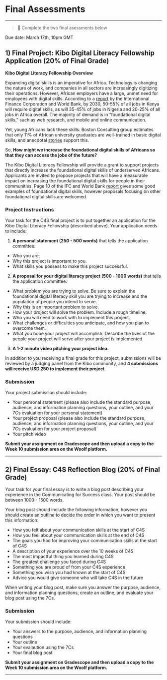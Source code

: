 # Final Assessments

---

> 📝 Complete the two final asessments below

Due date: March 17th, 10pm GMT

## 1) Final Project: Kibo Digital Literacy Fellowship Application (20% of Final Grade)

**Kibo Digital Literacy Fellowship Overview**

Expanding digital skills is an imperative for Africa. Technology is changing the nature of work, and companies in all sectors are increasingly digitizing their operations. However, African employers have a large, unmet need for employees with digital skills. According to a [report](https://www.ifc.org/wps/wcm/connect/b5ad161e-a2e2-4010-86f2-54717e68b239/Demand+for+Digital+Skills+in+Sub-Saharan+Africa_web.pdf?MOD=AJPERES&CVID=nEldzv7) by the International Finance Corporation and World Bank, by 2030, 50-55% of all jobs in Kenya will require digital skills, as will 35-45% of jobs in Nigeria and 20-25% of all jobs in Africa overall. The majority of demand is in “foundational digital skills,” such as web research, and mobile and online communication. 

Yet, young Africans lack these skills. Boston Consulting group estimates that only 11% of African university graduates are well-trained in basic digital skills, and anecdotal [stories](https://twitter.com/ChetoManji/status/1409153757036826628) support this. 

So, **How might we increase the foundational digital skills of Africans so that they can access the jobs of the future?**

The Kibo Digital Literacy Fellowship will provide a grant to support projects that directly increase the foundational digital skills of underserved Africans. Applicants are invited to propose projects that will have a measurable impact on increasing the foundational digital skills for people in their  communities. Page 10 of the IFC and World Bank [report](https://www.ifc.org/wps/wcm/connect/b5ad161e-a2e2-4010-86f2-54717e68b239/Demand+for+Digital+Skills+in+Sub-Saharan+Africa_web.pdf?MOD=AJPERES&CVID=nEldzv7) gives some good examples of foundational digital skills, however proposals focusing on other foundational digital skills are welcomed.

### Project Instructions

Your task for the C4S final project is to put together an application for the Kibo Digital Literacy Fellowship (described above). Your application needs to include:

1) **A personal statement (250 - 500 words)** that tells the application committee:
  - Who you are.
  - Why this project is important to you.
  - What skills you possess to make this project successful.

2) **A proposal for your digital literacy project (500 - 1000 words)** that tells the application committee:
  - What problem you are trying to solve. Be sure to explain the foundational digital literacy skill you are trying to increase and the population of people you intend to serve.
  - Why this is an important problem to solve.
  - How your project will solve the problem. Include a rough timeline.
  - Who you will need to work with to implement this project.
  - What challenges or difficulties you anticipate, and how you plan to overcome them.
  - What you hope your project will accomplish. Describe the lives of the people your project will serve after your project is implemented.

3) **A 1-2 minute video pitching your project idea.**

In addition to you receiving a final grade for this project, submissions will be reviewed by a judging panel from the Kibo community, and **4 submissions will receive USD 250 to implement their project**.

### Submission

Your project submission should include:

- Your personal statement (please also include the standard purpose, audience, and information planning questions, your outline, and your 7Cs evaluation for your personal statement)
- Your project proposal (please also include the standard purpose, audience, and information planning questions, your outline, and your 7Cs evaluation for your project proposal)
- Your pitch video

**Submit your assignment on Gradescope and then upload a copy to the Week 10 submission area on the Woolf platform.**

---

## 2) Final Essay: C4S Reflection Blog (20% of Final Grade)

Your task for your final essay is to write a blog post describing your experience in the Communicating for Success class. Your post should be between 1000 - 1500 words.

Your blog post should include the following information, however you should create an outline to decide the order in which you want to present this information:

- How you felt about your communication skills at the start of C4S
- How you feel about your communication skills at the end of C4S
- The goals you had for improving your communication skills at the start of C4S
- A description of your experience over the 10 weeks of C4S
- The most impactful thing you learned during C4S
- The greatest challenge you faced during C4S
- Something you are proud of from your C4S experience
- Something you wish you had known at the start of C4S
- Advice you would give someone who will take C4S in the future

When writing your blog post, make sure you answer the purpose, audience, and information planning questions, create an outline, and evaluate your blog post using the 7Cs.

### Submission

Your submission should include:
- Your answers to the purpose, audience, and information planning questions
- Your outline
- Your evalaution using the 7Cs
- Your final blog post

**Submit your assignment on Gradescope and then upload a copy to the Week 10 submission area on the Woolf platform.**

---

